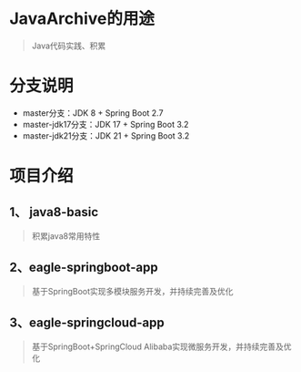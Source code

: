 # JavaArchive的用途
> Java代码实践、积累
# 分支说明
- master分支：JDK 8 + Spring Boot 2.7
- master-jdk17分支：JDK 17 + Spring Boot 3.2
- master-jdk21分支：JDK 21 + Spring Boot 3.2
# 项目介绍
## 1、 java8-basic
> 积累java8常用特性

## 2、eagle-springboot-app
> 基于SpringBoot实现多模块服务开发，并持续完善及优化

## 3、eagle-springcloud-app
> 基于SpringBoot+SpringCloud Alibaba实现微服务开发，并持续完善及优化